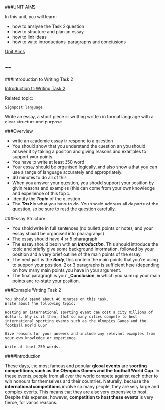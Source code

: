 ###UNIT AIMS

In this unit, you will learn:

* how to analyse the Task 2 question
* how to structure and plan an essay
* how to link ideas
* how to write introductions, paragraphs and conclusions


[Unit Aims](https://youtu.be/YLTxj0JWtPE)


--
--

###Introduction to Writing Task 2

[Introduction to Writing Task 2](https://youtu.be/dPT5xN8XT5I)

Related topic:

    Signpost language
    
Write an essay, a short piece or writting written in formal language with a clear structure and purpose.

###Overview
* write an academic essay in respone to a question
* You should show that you understand the question an you should answer it by taking a position and giving reasons and examples to support your points.
* You have to write at least 250 word
* Your essay should be organised logically, and also show a that you can use a range of language accurately and appropriately.
* 40 minutes to do all of this.
* When you answer your question, you should support your position by givin reasons and examples (this can come from your own knowledge and experience of this topic.
* Identify the ___Topic___ of the question
* The ___Task___ is what you have to do. You should address all de parts of the question, so be sure to read the question carefully.

###Essay Structure
* You shold write in full sentences (no bullets points or notes, and your essay should be organised into pharagrahps)
* The essay should have 4 or 5 pharagraph
* The essay should begin with an ___Introduction___. This should introduce the topic and briefly give some background information, followed by your position and a very brief outline of the main points of the essay.
* The next part is the ___Body___, this contein the main points that you're using to support your position. 2 or 3 paragraphs is sufficient here (depending on how many main points you have in your argument.
* The final paragragh is your ___Conclusion__, in which you sum up your main points and re-state your position.


###Exmaple Writing Task 2

    You should spend about 40 minutes on this task.
    Write about the following topic:
    
    Hosting an international sporting event can cost a city millions of dollars. Why is it then, that so many cities compete to host international sporting events such as the Olympics Games and the football World Cup?
    
    Give reasons for your answers and include any relevant examples from your own knowledge or experience.
    
    Write at least 250 words.


####Introduction

These days, the most famous and popular __global events__ are __sporting competitions, such as the Olympics Games and the 
football World Cup__. In these events, people from all over the world compete against each other to win honours for 
themselves and their countries. Naturally, because the __international competitions__ involve so many people, they are 
very large and complex events. This means that they are also very expensive to host. Despite this expense, however, 
__competition to host these events__ is very fierce, for varios reasons.


